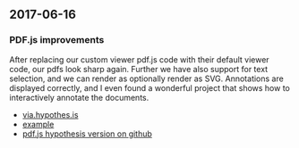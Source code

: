 ## 2017-06-16

### PDF.js improvements

After replacing our custom viewer pdf.js code with their default viewer code, 
our pdfs look sharp again. Further we have also support for text selection, and we can render 
as optionally render as SVG. Annotations are displayed correctly, and I even found a wonderful
project that shows how to interactively annotate the documents.

- [via.hypothes.is](https://web.hypothes.is/about/)
- [example](https://via.hypothes.is/http://faculty.georgetown.edu/irvinem/theory/Berners-Lee-HTTP-proposal.pdf)
- [pdf.js hypothesis version on github](https://github.com/hypothesis/pdf.js-hypothes.is)



